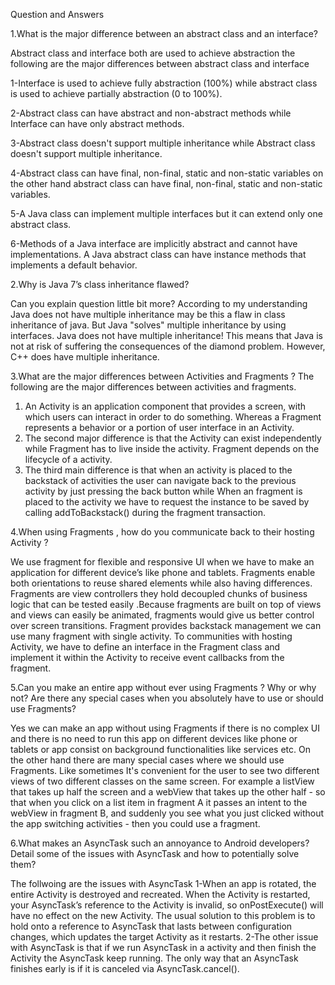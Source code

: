 Question and Answers

1.What is the major difference between an  abstract class and an  interface? 

Abstract class and interface both are used to achieve abstraction the following are the major differences between abstract class and interface

  1-Interface is used to achieve fully abstraction (100%) while abstract class is used to achieve partially  abstraction (0 to 100%).

  2-Abstract class can have abstract and non-abstract methods while Interface can have only abstract methods.

  3-Abstract class doesn't support multiple inheritance while Abstract class doesn't support multiple inheritance.

  4-Abstract class can have final, non-final, static and non-static variables on the other hand abstract class can have final, non-final, static and non-static variables. 

  5-A Java class can implement multiple interfaces but it can extend only one abstract class.

  6-Methods of a Java interface are implicitly abstract and cannot have implementations. A Java abstract class can have instance methods that implements a default behavior.

2.Why is Java 7’s class inheritance flawed?

Can you explain question little bit more? According to my understanding Java does not have multiple inheritance may be this a flaw in class inheritance of java. But Java "solves" multiple inheritance by using interfaces. Java does not have multiple inheritance! This means that Java is not at risk of suffering the consequences of the diamond problem. However, C++ does have multiple inheritance.

3.What are the major differences between  Activities and  Fragments ?
The following are the major differences between activities and fragments.
  1.	An Activity is an application component that provides a screen, with which users can interact in order to do something. Whereas a Fragment represents a behavior or a portion of user interface in an Activity.
  2.	The second major difference is that the Activity can exist independently while Fragment has to live inside the activity. Fragment depends on the lifecycle of a activity.
  3.	The third main difference is that when an activity is placed to the backstack of activities the user can navigate back to the previous activity by just pressing the back button while When an fragment is placed to the activity we have to request the instance to be saved by calling addToBackstack() during the fragment transaction.



4.When using  Fragments , how do you communicate back to their hosting  Activity ? 

We use fragment for flexible and responsive UI when we have to make an application  for different device’s like phone and tablets. Fragments enable both orientations to reuse shared elements while also having differences. Fragments are view controllers they hold decoupled chunks of business logic that can be tested easily .Because fragments are built on top of views and views can easily be animated, fragments would give us better control over screen transitions. Fragment  provides backstack management we can use many fragment with single activity.
To communities with hosting Activity, we have to  define an interface in the Fragment class and implement it within the Activity to receive event callbacks from the fragment.


5.Can you make an entire app without ever using  Fragments ? Why or why not? Are there any special cases when you absolutely have to use or should use Fragments?

Yes we can make an app without using Fragments if there is no complex UI and there is no need to run this app on different devices like phone or tablets or app consist on background functionalities like services etc.
On the other hand there are many special cases where we should use Fragments. Like sometimes It's convenient for the user to see two different views of two different classes on the same screen. For example a listView that takes up half the screen and a webView that takes up the other half - so that when you click on a list item in fragment A it passes an intent to the webView in fragment B, and suddenly you see what you just clicked without the app switching activities - then you could use a fragment. 

6.What makes an  AsyncTask  such an annoyance to Android developers? Detail some of the issues with AsyncTask and how to potentially solve them?

The follwoing are the issues with AsyncTask 
1-When an app is rotated, the entire Activity is destroyed and recreated. When the Activity is restarted, your AsyncTask’s reference to the Activity is invalid, so onPostExecute() will have no effect on the new Activity. The usual solution to this problem is to hold onto a reference to AsyncTask that lasts between configuration changes, which updates the target Activity as it restarts.
2-The other issue with AsyncTask is that if we run AsyncTask in a activity and then finish the Activity the  AsyncTask keep running. The only way that an AsyncTask finishes early is if it is canceled via AsyncTask.cancel().
